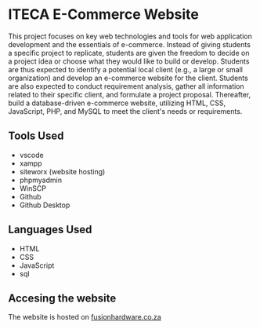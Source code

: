 # ITECA E-Commerce Website
This project focuses on key web technologies and tools for web application development and the essentials
of e-commerce. Instead of giving students a specific project to replicate, students are given the freedom to
decide on a project idea or choose what they would like to build or develop. Students are thus expected to
identify a potential local client (e.g., a large or small organization) and develop an e-commerce website for
the client.
Students are also expected to conduct requirement analysis, gather all information related to their specific
client, and formulate a project proposal. Thereafter, build a database-driven e-commerce website, utilizing
HTML, CSS, JavaScript, PHP, and MySQL to meet the client's needs or requirements.

## Tools Used
* vscode
* xampp
* siteworx (website hosting)
* phpmyadmin
* WinSCP
* Github
* Github Desktop

## Languages Used
* HTML
* CSS
* JavaScript
* sql

## Accesing the website
The website is hosted on [fusionhardware.co.za](https://fusionhardware.co.za/)
